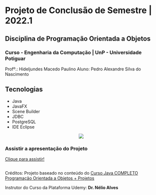 # Projeto de Conclusão de Semestre | 2022.1
## Disciplina de Programação Orientada a Objetos
### Curso -  Engenharia da Computação | UnP - Universidade Potiguar
Profº.: Hideljundes Macedo Paulino
Aluno: Pedro Alexandre Silva do Nascimento

## **Tecnologias**
- Java
- JavaFX
- Scene Builder
- JDBC
- PostgreSQL
- IDE Eclipse

<div align="center">
  <img src="https://user-images.githubusercontent.com/7572825/172912003-325b8f04-5072-4b65-b4bd-54c621b01cb0.png" />
</div>


### Assistir a apresentação do Projeto 

[Clique para assistir!](https://www.youtube.com/watch?v=bMyRRtAdXVo)


##
Créditos: Projeto baseado no conteúdo do [Curso Java COMPLETO Programação Orientada a Objetos + Projetos](https://www.udemy.com/course/java-curso-completo/)

Instrutor do Curso da Plataforma Udemy: **Dr. Nélio Alves**
